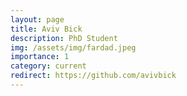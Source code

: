 ```yaml
---
layout: page
title: Aviv Bick
description: PhD Student
img: /assets/img/fardad.jpeg
importance: 1
category: current
redirect: https://github.com/avivbick
---
```

